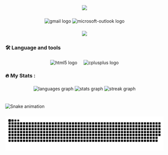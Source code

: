 <div align="center">
  <img height="300" src="https://user-images.githubusercontent.com/74038190/225813708-98b745f2-7d22-48cf-9150-083f1b00d6c9.gif"  />
</div>

###

<div align="center">
  <img src="https://img.shields.io/static/v1?message=Gmail&logo=gmail&label=&color=D14836&logoColor=white&labelColor=&style=for-the-badge" height="25" alt="gmail logo"  />
  <img src="https://img.shields.io/static/v1?message=Outlook&logo=microsoft-outlook&label=&color=0078D4&logoColor=white&labelColor=&style=for-the-badge" height="25" alt="microsoft-outlook logo"  />
</div>

###

<div align="center">
  <img src="https://visitor-badge.laobi.icu/badge?page_id=Javierajo2006.Javierajo2006&"  />
</div>

###

<h3 align="left">🛠 Language and tools</h3>

###

<div align="center">
  <img src="https://img.shields.io/badge/HTML5-E34F26?logo=html5&logoColor=white&style=for-the-badge" height="40" alt="html5 logo"  />
  <img width="12" />
  <img src="https://img.shields.io/badge/C++-00599C?logo=cplusplus&logoColor=white&style=for-the-badge" height="40" alt="cplusplus logo"  />
</div>

###

<h3 align="left">🔥   My Stats :</h3>

###

<div align="center">
  <img src="https://github-readme-stats.vercel.app/api/top-langs?username=Javierajo2006&locale=en&hide_title=false&layout=compact&card_width=320&langs_count=5&theme=vue-dark&hide_border=true&order=2" height="170" alt="languages graph"  />
  <img src="https://github-readme-stats.vercel.app/api?username=Javierajo2006&hide_title=false&hide_rank=true&show_icons=true&include_all_commits=true&count_private=true&disable_animations=false&theme=vue-dark&locale=en&hide_border=true&order=1" height="175" alt="stats graph"  />
  <img src="https://streak-stats.demolab.com?user=Javierajo2006&locale=en&mode=daily&theme=vue-dark&hide_border=true&border_radius=5&order=3" height="175" alt="streak graph"  />
</div>

###

<br clear="both">

<img src="https://raw.githubusercontent.com/Javierajo2006/Javierajo2006/output/snake.svg" alt="Snake animation" />

###
<picture>
  <source media="(prefers-color-scheme: dark)" srcset="https://raw.githubusercontent.com/Javierajo2006/Javierajo2006/output/github-contribution-grid-snake-dark.svg">
  <source media="(prefers-color-scheme: light)" srcset="https://raw.githubusercontent.com/Javierajo2006/Javierajo2006/output/github-contribution-grid-snake.svg">
  <img alt="github contribution grid snake animation" src="https://raw.githubusercontent.com/Javierajo2006/Javierajo2006/output/github-contribution-grid-snake.svg">
</picture>
